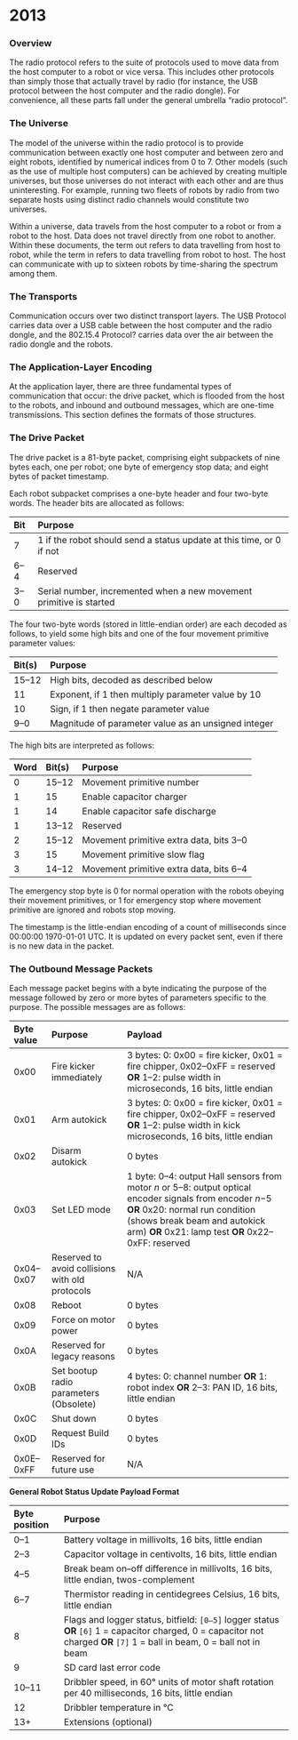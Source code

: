 # 2013



### Overview

The radio protocol refers to the suite of protocols used to move data from the host computer to a robot or vice versa. This includes other protocols than simply those that actually travel by radio \(for instance, the USB protocol between the host computer and the radio dongle\). For convenience, all these parts fall under the general umbrella “radio protocol”.

### The Universe

The model of the universe within the radio protocol is to provide communication between exactly one host computer and between zero and eight robots, identified by numerical indices from 0 to 7. Other models \(such as the use of multiple host computers\) can be achieved by creating multiple universes, but those universes do not interact with each other and are thus uninteresting. For example, running two fleets of robots by radio from two separate hosts using distinct radio channels would constitute two universes.

Within a universe, data travels from the host computer to a robot or from a robot to the host. Data does not travel directly from one robot to another. Within these documents, the term out refers to data travelling from host to robot, while the term in refers to data travelling from robot to host. The host can communicate with up to sixteen robots by time-sharing the spectrum among them.

### The Transports

Communication occurs over two distinct transport layers. The USB Protocol carries data over a USB cable between the host computer and the radio dongle, and the 802.15.4 Protocol? carries data over the air between the radio dongle and the robots.

### The Application-Layer Encoding

At the application layer, there are three fundamental types of communication that occur: the drive packet, which is flooded from the host to the robots, and inbound and outbound messages, which are one-time transmissions. This section defines the formats of those structures.

### The Drive Packet

The drive packet is a 81-byte packet, comprising eight subpackets of nine bytes each, one per robot; one byte of emergency stop data; and eight bytes of packet timestamp.

Each robot subpacket comprises a one-byte header and four two-byte words. The header bits are allocated as follows:

| Bit | Purpose |
| :--- | :--- |
| 7 | 1 if the robot should send a status update at this time, or 0 if not |
| 6–4 | Reserved |
| 3–0 | Serial number, incremented when a new movement primitive is started |

The four two-byte words \(stored in little-endian order\) are each decoded as follows, to yield some high bits and one of the four movement primitive parameter values:

| Bit\(s\) | Purpose |
| :--- | :--- |
| 15–12 | High bits, decoded as described below |
| 11 | Exponent, if 1 then multiply parameter value by 10 |
| 10 | Sign, if 1 then negate parameter value |
| 9–0 | Magnitude of parameter value as an unsigned integer |

The high bits are interpreted as follows:

| Word | Bit\(s\) | Purpose |
| :--- | :--- | :--- |
| 0 | 15–12 | Movement primitive number |
| 1 | 15 | Enable capacitor charger |
| 1 | 14 | Enable capacitor safe discharge |
| 1 | 13–12 | Reserved |
| 2 | 15–12 | Movement primitive extra data, bits 3–0 |
| 3 | 15 | Movement primitive slow flag |
| 3 | 14–12 | Movement primitive extra data, bits 6–4 |

The emergency stop byte is 0 for normal operation with the robots obeying their movement primitives, or 1 for emergency stop where movement primitive are ignored and robots stop moving.

The timestamp is the little-endian encoding of a count of milliseconds since 00:00:00 1970-01-01 UTC. It is updated on every packet sent, even if there is no new data in the packet.

### The Outbound Message Packets

Each message packet begins with a byte indicating the purpose of the message followed by zero or more bytes of parameters specific to the purpose. The possible messages are as follows:

| Byte value | Purpose | Payload |
| :--- | :--- | :--- |
| 0x00 | Fire kicker immediately | 3 bytes: 0: 0x00 = fire kicker, 0x01 = fire chipper, 0x02–0xFF = reserved **OR** 1–2: pulse width in microseconds, 16 bits, little endian |
| 0x01 | Arm autokick | 3 bytes: 0: 0x00 = fire kicker, 0x01 = fire chipper, 0x02–0xFF = reserved **OR** 1–2: pulse width in kick microseconds, 16 bits, little endian |
| 0x02 | Disarm autokick | 0 bytes |
| 0x03 | Set LED mode | 1 byte: 0–4: output Hall sensors from motor _n_ or 5–8: output optical encoder signals from encoder _n_−5 **OR** 0x20: normal run condition \(shows break beam and autokick arm\) **OR** 0x21: lamp test **OR** 0x22–0xFF: reserved |
| 0x04–0x07 | Reserved to avoid collisions with old protocols | N/A |
| 0x08 | Reboot | 0 bytes |
| 0x09 | Force on motor power | 0 bytes |
| 0x0A | Reserved for legacy reasons | 0 bytes |
| 0x0B | Set bootup radio parameters \(Obsolete\) | 4 bytes: 0: channel number **OR** 1: robot index **OR** 2–3: PAN ID, 16 bits, little endian |
| 0x0C | Shut down | 0 bytes |
| 0x0D | Request Build IDs | 0 bytes |
| 0x0E–0xFF | Reserved for future use | N/A |

**General Robot Status Update Payload Format**

| Byte position | Purpose |
| :--- | :--- |
| 0–1 | Battery voltage in millivolts, 16 bits, little endian |
| 2–3 | Capacitor voltage in centivolts, 16 bits, little endian |
| 4–5 | Break beam on–off difference in millivolts, 16 bits, little endian, twos-complement |
| 6–7 | Thermistor reading in centidegrees Celsius, 16 bits, little endian |
| 8 | Flags and logger status, bitfield: `[0–5]` logger status **OR** `[6]` 1 = capacitor charged, 0 = capacitor not charged **OR** `[7]` 1 = ball in beam, 0 = ball not in beam |
| 9 | SD card last error code |
| 10–11 | Dribbler speed, in 60° units of motor shaft rotation per 40 milliseconds, 16 bits, little endian |
| 12 | Dribbler temperature in °C |
| 13+ | Extensions \(optional\) |

